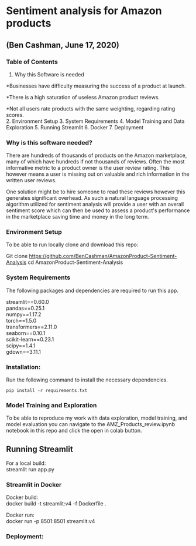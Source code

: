 # Sentiment analysis for Amazon products
## (Ben Cashman, June 17, 2020)
### Table of Contents
1. Why this Software is needed

  *Businesses have difficulty measuring the success of a product at          launch.

  *There is a high saturation of useless Amazon product reviews.

  *Not all users rate products with the same weighting, regarding rating scores.  
2. Environment Setup
3. System Requirements
4. Model Training and Data Exploration
5. Running Streamlit
6. Docker
7. Deployment

### Why is this software needed?
There are hundreds of thousands of products on the Amazon marketplace,  many of which have hundreds if not thousands of reviews. Often the most informative metric to a product owner is the user review rating. This however means a user is missing out on valuable and rich information in the written user reviews.

One solution might be to hire someone to read these reviews however this generates significant overhead. As such a natural language processing algorithm utilized for sentiment analysis will provide a user with an overall sentiment score which can then be used to assess a product's performance in the marketplace saving time and money in the long term.  
### Environment Setup
To be able to run locally clone and download this repo:

Git clone https://github.com/BenCashman/AmazonProduct-Sentiment-Analysis
cd AmazonProduct-Sentiment-Analysis

### System Requirements

The following packages and dependencies are required to run this app.

streamlit==0.60.0  
pandas==0.25.1  
numpy==1.17.2  
torch==1.5.0  
transformers==2.11.0  
seaborn==0.10.1  
scikit-learn==0.23.1  
scipy==1.4.1  
gdown==3.11.1

### Installation:
Run the following command to install the necessary dependencies.

`pip install -r requirements.txt`
### Model Training and Exploration
To be able to reproduce my work with data exploration, model training, and model evaluation you can navigate to the AMZ_Products_review.ipynb notebook in this repo and click the open in colab button.
## Running Streamlit
For a local build:  
streamlit run app.py

### Streamlit in Docker
Docker build:  
docker build -t streamlit:v4 -f Dockerfile .

Docker run:   
docker run -p 8501:8501 streamlit:v4
### Deployment:
